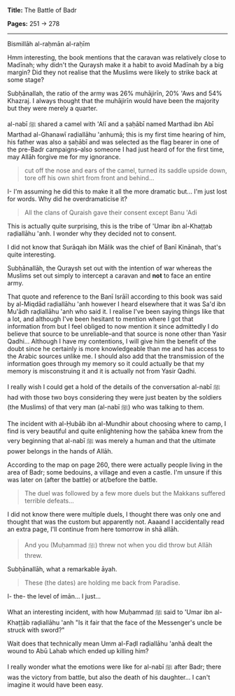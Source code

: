 **Title:** The Battle of Badr

**Pages:** 251 -> 278

---

Bismillāh al-raḥmān al-raḥīm

Hmm interesting, the book mentions that the caravan was relatively close to Madīnah; why didn't the Quraysh make it a habit to avoid Madīnah by a big margin? Did they not realise that the Muslims were likely to strike back at some stage?

Subḥānallah, the ratio of the army was 26% muhājirīn, 20% 'Aws and 54% Khazraj. I always thought that the muhājirīn would have been the majority but they were merely a quarter.

al-nabī ﷺ shared a camel with 'Alī and a ṣaḥābī named Marthad ibn Abī Marthad al-Ghanawī raḍiallāhu 'anhumā; this is my first time hearing of him, his father was also a ṣaḥābī and was selected as the flag bearer in one of the pre-Badr campaigns–also someone I had just heard of for the first time, may Allāh forgive me for my ignorance.

> cut off the nose and ears of the camel, turned its saddle upside down, tore off his own shirt from front and behind...

I- I'm assuming he did this to make it all the more dramatic but... I'm just lost for words. Why did he overdramaticise it?

> All the clans of Quraish gave their consent except Banu 'Adi

This is actually quite surprising, this is the tribe of 'Umar ibn al-Khaṭṭab raḍiallāhu 'anh. I wonder why they decided not to consent.

I did not know that Surāqah ibn Mālik was the chief of Banī Kinānah, that's quite interesting.

Subḥānallāh, the Quraysh set out with the intention of war whereas the Muslims set out simply to intercept a caravan and **not** to face an entire army.

That quote and reference to the Banī Isrāīl according to this book was said by al-Miqdād raḍiallāhu 'anh however I heard elsewhere that it was Sa'd ibn Mu'ādh raḍiallāhu 'anh who said it. I realise I've been saying things like that a lot, and although I've been hesitant to mention where I got that information from but I feel obliged to now mention it since admittedly I do believe that source to be unreliable–and that source is none other than Yasir Qadhi... Although I have my contentions, I will give him the benefit of the doubt since he certainly is more knowledgeable than me and has access to the Arabic sources unlike me. I should also add that the transmission of the information goes through my memory so it could actually be that my memory is misconstruing it and it is actually not from Yasir Qadhi.

I really wish I could get a hold of the details of the conversation al-nabī ﷺ had with those two boys considering they were just beaten by the soldiers (the Muslims) of that very man (al-nabī ﷺ) who was talking to them.

The incident with al-Ḥubāb ibn al-Mundhir about choosing where to camp, I find is very beautiful and quite enlightening how the ṣaḥāba knew from the very beginning that al-nabī ﷺ was merely a human and that the ultimate power belongs in the hands of Allāh.

According to the map on page 260, there were actually people living in the area of Badr; some bedouins, a village and even a castle. I'm unsure if this was later on (after the battle) or at/before the battle.

> The duel was followed by a few more duels but the Makkans suffered terrible defeats...

I did not know there were multiple duels, I thought there was only one and thought that was the custom but apparently not. Aaaand I accidentally read an extra page, I'll continue from here tomorrow in shā allāh.

> And you (Muḥammad ﷺ) threw not when you did throw but Allāh threw.

Subḥānallāh, what a remarkable āyah.

> These (the dates) are holding me back from Paradise.

I- the- the level of imān... I just...

What an interesting incident, with how Muḥammad ﷺ said to 'Umar ibn al-Khaṭṭāb raḍiallāhu 'anh "Is it fair that the face of the Messenger's uncle be struck with sword?"

Wait does that technically mean Umm al-Faḍl raḍiallāhu 'anhā dealt the wound to Abū Lahab which ended up killing him?

I really wonder what the emotions were like for al-nabī ﷺ after Badr; there was the victory from battle, but also the death of his daughter... I can't imagine it would have been easy.